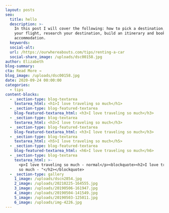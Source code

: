 ```yaml
---
layout: posts
seo:
  title: hello
  description: >-
    In this post I will cover the following: how to pick a destination, book
    your flight, research your destination, build an itinerary and book
    accommodation.
  keywords:
  social-alt:
  url: /https://ourwhereabouts.com/tips/renting-a-car
  social-share_image: /uploads/dsc00158.jpg
author: Elizabeth
blog-summary:
cta: Read More →
blog_image: /uploads/dsc00158.jpg
date: 2020-09-24 00:00:00
categories:
  - tips
content-blocks:
  - _section-type: blog-textarea
    textarea_html: <h1>I love traveling so much</h1>
  - _section-type: blog-featured-textarea
    blog-featured-textarea_html: <h3>I love traveling so much</h3>
  - _section-type: blog-textarea
    textarea_html: <h3>I love traveling so much</h3>
  - _section-type: blog-featured-textarea
    blog-featured-textarea_html: <h3>I love traveling so much</h3>
  - _section-type: blog-textarea
    textarea_html: <h5>I love traveling so much</h5>
  - _section-type: blog-featured-textarea
    blog-featured-textarea_html: <h6>I love traveling so much</h6>
  - _section-type: blog-textarea
    textarea_html: >-
      <p>I love traveling so much - normal</p><blockquote><h2>I love traveling
      so much - "</h2></blockquote>
  - _section-type: gallery
    1_image: /uploads/dscn2854.jpg
    2_image: /uploads/20210225-164555.jpg
    3_image: /uploads/20190506-161947.jpg
    4_image: /uploads/20190504-141549.jpg
    5_image: /uploads/20190503-125011.jpg
    6_image: /uploads/img-4226.jpg
---
```

